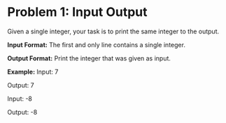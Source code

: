 # Problem 1: Input Output

Given a single integer, your task is to print the same integer to the output.

**Input Format:**
The first and only line contains a single integer.

**Output Format:**
Print the integer that was given as input.

**Example:**
Input:
7

Output:
7


Input:
-8

Output:
-8
